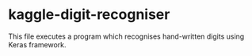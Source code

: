 # kaggle-digit-recogniser

This file executes a program which recognises hand-written digits using Keras framework.
